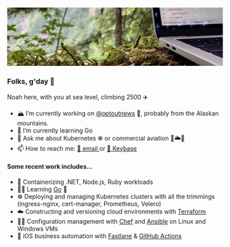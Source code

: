 ![Coding in woods header image](cover.jpeg)
### Folks, g'day 👋

Noah here, with you at sea level, climbing 2500 ✈️

- 🏔 I’m currently working on [@optoutnews](https://github.com/optoutnews) 📰, probably from the Alaskan mountains.
- 🌱 I’m currently learning Go 
- 💬 Ask me about Kubernetes ☸️ or commercial aviation 🛫🌥🛬
- 📫 How to reach me: [📧 email ](public@noahsbwilliams.com) or [🔑 Keybase](https://keybase.io/noahsbwilliams)

#### Some recent work includes...

- 🐳 Containerizing .NET, Node.js, Ruby workloads 
- 🧑‍💻 Learning [Go](https://go.dev) 💨
- ☸️ Deploying and managing Kubernetes clusters with all the trimmings (ingress-nginx, cert-manager, Prometheus, Velero)
- ☁️ Constructing and versioning cloud environments with [Terraform](https://terraform.io) 
- 🧑‍🍳 Configuration management with [Chef](https://chef.io) and [Ansible](https://www.ansible.com) on Linux and Windows VMs
- 📱 iOS business automation with [Fastlane](https://fastlane.tools) & [GitHub Actions](https://github.com/features/actions)
